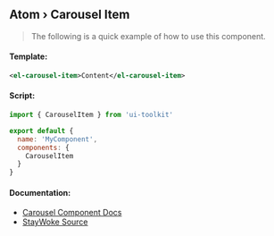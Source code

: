 Atom › Carousel Item
---
> The following is a quick example of how to use this component.


#### Template:

```xml
<el-carousel-item>Content</el-carousel-item>
```


#### Script:
```js
import { CarouselItem } from 'ui-toolkit'

export default {
  name: 'MyComponent',
  components: {
    CarouselItem
  }
}
```


#### Documentation:

* [Carousel Component Docs](https://element.eleme.io/#/en-US/component/carousel)
* [StayWoke Source](https://github.com/staywoke/ui-toolkit/tree/master/src/components/atoms/carousel-item)
